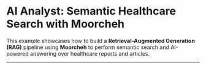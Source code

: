 # AI Analyst: Semantic Healthcare Search with Moorcheh

This example showcases how to build a **Retrieval-Augmented Generation (RAG)** pipeline using **Moorcheh** to perform semantic search and AI-powered answering over healthcare reports and articles.

----
